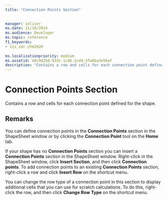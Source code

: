 ```yaml
---
title: "Connection Points Section"
 
 
manager: soliver
ms.date: 11/16/2014
ms.audience: Developer
ms.topic: reference
f1_keywords:
- vis_sdr.chm2020
 
ms.localizationpriority: medium
ms.assetid: e0c9d25d-933c-1c46-2cdd-3fa6ba3e56af
description: "Contains a row and cells for each connection point defined for the shape."
---
```


# Connection Points Section

Contains a row and cells for each connection point defined for the shape.
  
## Remarks

You can define connection points in the **Connection Points** section in the ShapeSheet window or by clicking the **Connection Point** tool on the **Home** tab. 
  
If your shape has no **Connection Points** section you can insert a **Connection Points** section in the ShapeSheet window. Right-click in the ShapeSheet window, click **Insert Section**, and then click **Connection points**. To add connection points to an existing **Connection Points** section, right-click a row and click **Insert Row** on the shortcut menu. 
  
You can change the row type of a connection point in this section to display additional cells that you can use for scratch calculations. To do this, right-click the row, and then click **Change Row Type** on the shortcut menu. 
  

